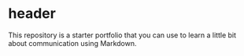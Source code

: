 # header
This repository is a starter portfolio that you can use to learn a little bit about communication using Markdown.
